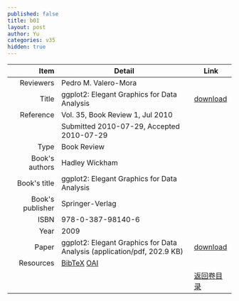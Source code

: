 ```yaml
---
published: false
title: b01
layout: post
author: Yu
categories: v35
hidden: true
---
```


| Item | Detail | Link |
|---:|---|---|
| Reviewers | Pedro M. Valero-Mora| |
| Title |ggplot2: Elegant Graphics for Data Analysis | [download](http://www.jstatsoft.org/v35/b01/paper) |
| Reference |Vol. 35, Book Review 1, Jul 2010 | |
| | Submitted 2010-07-29, Accepted 2010-07-29| | 
| Type | Book Review| |
| Book's authors | Hadley Wickham| |
| Book's title | ggplot2: Elegant Graphics for Data Analysis| |
| Book's publisher | Springer-Verlag| |
| ISBN | 978-0-387-98140-6| |
| Year | 2009| |
| Paper | ggplot2: Elegant Graphics for Data Analysis  (application/pdf, 202.9 KB)| [download](http://www.jstatsoft.org/v35/b01/paper) |
| Resources | [BibTeX](http://www.jstatsoft.org/v35/b01/bibtex) [OAI](http://www.jstatsoft.org/oai?verb=GetRecord&identifier=oai.jstatsoft/v35/b01&prefix=oai_dc)| |
| |  | [返回卷目录]({{site.baseurl}}/volume/v35.html) |